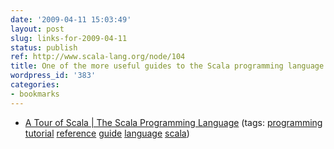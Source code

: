 ```yaml
---
date: '2009-04-11 15:03:49'
layout: post
slug: links-for-2009-04-11
status: publish
ref: http://www.scala-lang.org/node/104
title: One of the more useful guides to the Scala programming language.
wordpress_id: '383'
categories:
- bookmarks
---
```


  * [A Tour of Scala | The Scala Programming Language](http://www.scala-lang.org/node/104) (tags: [programming](http://delicious.com/eob/programming) [tutorial](http://delicious.com/eob/tutorial) [reference](http://delicious.com/eob/reference) [guide](http://delicious.com/eob/guide) [language](http://delicious.com/eob/language) [scala](http://delicious.com/eob/scala))



